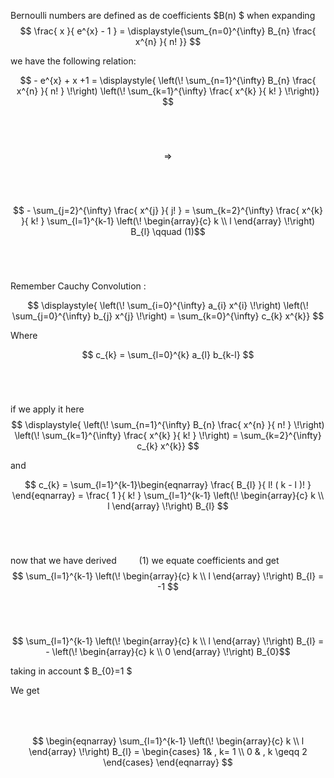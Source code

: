 Bernoulli numbers are defined as de coefficients  $B(n) $ when expanding
$$   \frac{ x }{  e^{x} - 1 } = \displaystyle{\sum_{n=0}^{\infty}  B_{n} \frac{  x^{n}  }{ n! }}  $$

we have the following relation:

$$ - e^{x} + x +1 =  \displaystyle{  \left(\! \sum_{n=1}^{\infty} B_{n} \frac{  x^{n}  }{ n! }    \!\right)   \left(\!  \sum_{k=1}^{\infty}  \frac{  x^{k}  }{ k! }   \!\right)}   $$



$$   \ \    $$
$$   \ \    $$

$$ \Longrightarrow   $$

$$   \ \    $$
$$   \ \    $$


$$ -   \sum_{j=2}^{\infty}  \frac{  x^{j}  }{ j! }  =  \sum_{k=2}^{\infty}  \frac{  x^{k} }{ k! }  \sum_{l=1}^{k-1}  \left(\!  \begin{array}{c}  k \\  l  \end{array}  \!\right)  B_{l} \qquad (1)$$






$$   \ \    $$
$$   \ \    $$

Remember Cauchy Convolution :

$$   \displaystyle{  \left(\! \sum_{i=0}^{\infty} a_{i}  x^{i}     \!\right)   \left(\! \sum_{j=0}^{\infty}  b_{j}  x^{j}    \!\right) =  \sum_{k=0}^{\infty} c_{k}  x^{k}}  $$


Where

$$   c_{k} = \sum_{l=0}^{k} a_{l}  b_{k-l}   $$

$$   \ \    $$
$$   \ \    $$


if we apply it here  $$  \displaystyle{  \left(\! \sum_{n=1}^{\infty} B_{n} \frac{  x^{n} }{ n! }    \!\right)   \left(\!  \sum_{k=1}^{\infty}  \frac{  x^{k}  }{ k! }   \!\right) = \sum_{k=2}^{\infty} c_{k}  x^{k}} $$

and


$$   c_{k} = \sum_{l=1}^{k-1}\begin{eqnarray} \frac{ B_{l} }{ l! ( k - l )! } \end{eqnarray}  =  \frac{  1  }{ k! }  \sum_{l=1}^{k-1}  \left(\! \begin{array}{c} k \\ l  \end{array} \!\right)  B_{l} $$

$$   \ \    $$
$$   \ \    $$

now that we have derived $\qquad (1)$  we equate coefficients and get
$$  \sum_{l=1}^{k-1}  \left(\!  \begin{array}{c}  k \\  l  \end{array}  \!\right)  B_{l} = -1  $$

$$   \ \    $$
$$   \ \    $$

$$  \sum_{l=1}^{k-1}  \left(\!  \begin{array}{c}    k \\ l  \end{array}  \!\right)  B_{l} = - \left(\!  \begin{array}{c}  k \\  0  \end{array}  \!\right) B_{0}$$

taking in account $ B_{0}=1    $

We get
$$   \ \    $$
$$   \ \    $$

$$   \begin{eqnarray} \sum_{l=1}^{k-1}  \left(\!  \begin{array}{c}  k \\  l  \end{array}   \!\right)  B_{l} = \begin{cases} 1& ,  k= 1  \\ 0 & ,  k \geqq 2 \end{cases} \end{eqnarray} $$
